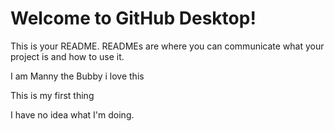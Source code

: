 # Welcome to GitHub Desktop!

This is your README. READMEs are where you can communicate what your project is and how to use it.


I am Manny the Bubby
i love this

This is my first thing

I have no idea what I'm doing. 